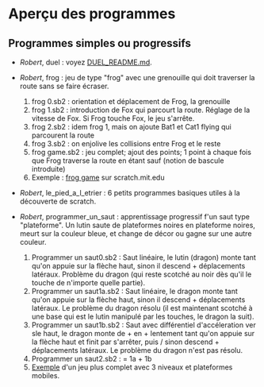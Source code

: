 # Aperçu des programmes
## Programmes simples ou progressifs

- _Robert_, duel&nbsp;: voyez  [DUEL\_README.md](https://github.com/TechiesLab/scratch/blob/master/programmes/duel/DUEL_README.md).

- _Robert_, frog&nbsp;: jeu de type "frog" avec une grenouille qui doit traverser la route sans se faire écraser.
	1. frog 0.sb2&nbsp;: orientation et déplacement de Frog, la grenouille
	1. frog 1.sb2&nbsp;: introduction de Fox qui parcourt la route. Réglage de la vitesse de Fox. Si Frog touche Fox, le jeu s'arrête.
	1. frog 2.sb2&nbsp;: idem frog 1, mais on ajoute Bat1 et Cat1 flying qui parcourent la route
	1. frog 3.sb2&nbsp;: on enjolive les collisions entre Frog et le reste
	1. frog game.sb2&nbsp;: jeu complet; ajout des points; 1 point à chaque fois que Frog traverse la route en étant sauf (notion de bascule introduite)
	1. Exemple&nbsp;:  [frog game](https://scratch.mit.edu/projects/211884283/) sur scratch.mit.edu

- _Robert_, le\_pied\_a\_l\_etrier&nbsp;: 6 petits programmes basiques utiles à la découverte de scratch.

- _Robert_, programmer\_un\_saut&nbsp;: apprentissage progressif f'un saut type "plateforme". Un lutin saute de plateformes noires en plateforme noires, meurt sur la couleur bleue, et change de décor ou gagne sur une autre couleur.
	1. Programmer un saut0.sb2&nbsp;: Saut linéaire, le lutin (dragon) monte tant qu'on appuie sur la flèche haut, sinon il descend + déplacements latéraux. Problème du dragon (qui reste scotché au noir dès qu'il le touche de n'importe quelle partie).
	1. Programmer un saut1a.sb2&nbsp;: Saut linéaire, le dragon monte tant qu'on appuie sur la flèche haut, sinon il descend + déplacements latéraux. Le problème du dragon résolu (il est maintenant scotché à une base qui est le lutin manipulé par les touches, le dragon la suit).
	1. Programmer un saut1b.sb2&nbsp;: Saut avec différentiel d'accéleration ver sle haut, le dragon monte de + en + lentement tant qu'on appuie sur la flèche haut et finit par s'arrêter, puis / sinon descend + déplacements latéraux. Le problème du dragon n'est pas résolu.
	1. Programmer un saut2.sb2&nbsp;: = 1a + 1b
	1. [Exemple](https://scratch.mit.edu/projects/214474955/)  d'un jeu plus complet avec 3 niveaux et plateformes mobiles. 
